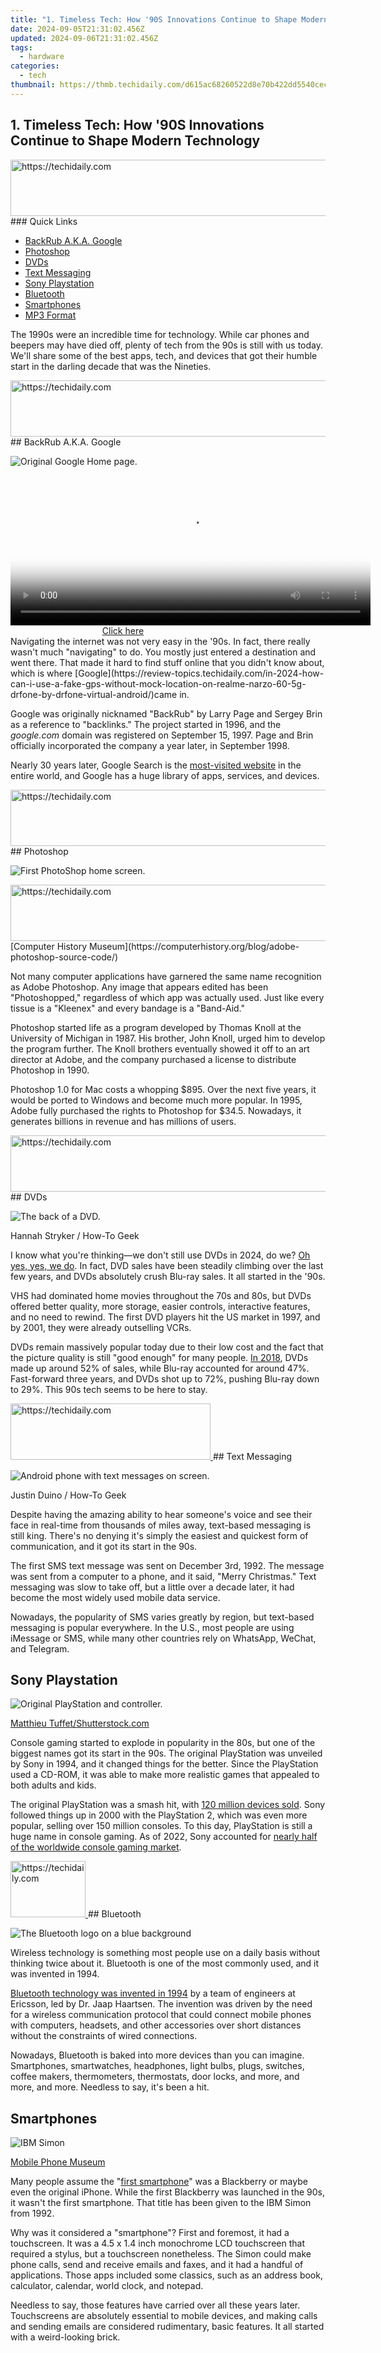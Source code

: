 ```yaml
---
title: "1. Timeless Tech: How '90S Innovations Continue to Shape Modern Technology"
date: 2024-09-05T21:31:02.456Z
updated: 2024-09-06T21:31:02.456Z
tags:
  - hardware
categories:
  - tech
thumbnail: https://thmb.techidaily.com/d615ac68260522d8e70b422dd5540cece714bbc625d61d049281d91eac42f958.jpg
---
```


## 1. Timeless Tech: How '90S Innovations Continue to Shape Modern Technology

<!-- affiliate ads begin -->
<a href="https://aligracehair.sjv.io/c/5597632/2135419/19272" target="_top" id="2135419">
  <img src="//a.impactradius-go.com/display-ad/19272-2135419" border="0" alt="https://techidaily.com" width="728" height="90"/>
</a>
<img height="0" width="0" src="https://aligracehair.sjv.io/i/5597632/2135419/19272" style="position:absolute;visibility:hidden;" border="0" />
<!-- affiliate ads end -->
### Quick Links

* [BackRub A.K.A. Google](https://android-unlock.techidaily.com/how-to-change-lenovo-lock-screen-clock-in-seconds-by-drfone-android/)
* [Photoshop](https://fox-info.techidaily.com/updated-2024-approved-streamlining-color-grading-incorenasive-guide-to-lut-integration-in-obs/)
* [DVDs](https://sim-unlock.techidaily.com/sim-unlock-tecno-spark-10-pro-phones-without-code-2-ways-to-remove-android-sim-lock-by-drfone-android/)
* [Text Messaging](https://android-transfer.techidaily.com/in-2024-8-ways-to-transfer-photos-from-xiaomi-redmi-note-12-pro-4g-to-iphone-easily-drfone-by-drfone-transfer-from-android-transfer-from-android/)
* [Sony Playstation](https://techidaily.com/hard-resetting-an-tecno-phantom-v-fold-device-made-easy-drfone-by-drfone-reset-android-reset-android/)
* [Bluetooth](https://instagram-clips.techidaily.com/new-in-2024-instagram-influence-made-possible-today/)
* [Smartphones](https://games-able.techidaily.com/gaming-on-the-move-perks-and-pitfalls/)
* [MP3 Format](https://fox-friendly.techidaily.com/in-2024-a-synergy-for-success-merge-linktree-with-your-tiktok-bio/)

 The 1990s were an incredible time for technology. While car phones and beepers may have died off, plenty of tech from the 90s is still with us today. We'll share some of the best apps, tech, and devices that got their humble start in the darling decade that was the Nineties.

<!-- affiliate ads begin -->
<a href="https://appsumo.8odi.net/c/5597632/2132160/7443" target="_top" id="2132160">
  <img src="//a.impactradius-go.com/display-ad/7443-2132160" border="0" alt="https://techidaily.com" width="600" height="90"/>
</a>
<img height="0" width="0" src="https://appsumo.8odi.net/i/5597632/2132160/7443" style="position:absolute;visibility:hidden;" border="0" />
<!-- affiliate ads end -->
##  BackRub A.K.A. Google

![Original Google Home page.](https://static1.howtogeekimages.com/wordpress/wp-content/uploads/2024/04/2830673252_16c7bf336e_o.png) 

<!-- affiliate ads begin -->
<span id="1983584">
					<video width="576" height="240" style="cursor:pointer"
           poster="//a.impactradius-go.com/display-clicktoplayimage/1983584.png"
           onclick="if(!this.playClicked){this.play();this.setAttribute('controls',true);this.playClicked=true;}">
	   <source src="//a.impactradius-go.com/display-ad/22993-1983584">
	   <img src="//a.impactradius-go.com/display-clicktoplayimage/1983584.png" style="border: none; height: 100%; width: 100%; object-fit: contain">
	</video>
	<div style="width:360px;text-align:center"><a href="javascript:window.open(decodeURIComponent('https%3A%2F%2Fhomestyler.sjv.io%2Fc%2F5597632%2F1983584%2F22993'), '_blank');void(0);">Click here</a></div>
</span>
<img height="0" width="0" src="https://imp.pxf.io/i/5597632/1983584/22993" style="position:absolute;visibility:hidden;" border="0" />
<!-- affiliate ads end -->
 Navigating the internet was not very easy in the '90s. In fact, there really wasn't much "navigating" to do. You mostly just entered a destination and went there. That made it hard to find stuff online that you didn't know about, which is where [Google](https://review-topics.techidaily.com/in-2024-how-can-i-use-a-fake-gps-without-mock-location-on-realme-narzo-60-5g-drfone-by-drfone-virtual-android/)came in.

 Google was originally nicknamed "BackRub" by Larry Page and Sergey Brin as a reference to "backlinks." The project started in 1996, and the _google.com_ domain was registered on September 15, 1997\. Page and Brin officially incorporated the company a year later, in September 1998.

 Nearly 30 years later, Google Search is the [most-visited website](https://en.wikipedia.org/wiki/List%5Fof%5Fmost-visited%5Fwebsites) in the entire world, and Google has a huge library of apps, services, and devices.

<!-- affiliate ads begin -->
<a href="https://ephamedtechinc.pxf.io/c/5597632/2136621/26400" target="_top" id="2136621">
  <img src="//a.impactradius-go.com/display-ad/26400-2136621" border="0" alt="https://techidaily.com" width="728" height="90"/>
</a>
<img height="0" width="0" src="https://ephamedtechinc.pxf.io/i/5597632/2136621/26400" style="position:absolute;visibility:hidden;" border="0" />
<!-- affiliate ads end -->
##  Photoshop

![First PhotoShop home screen.](https://static1.howtogeekimages.com/wordpress/wp-content/uploads/2024/04/photoshop-source-code-screen-main.jpg) 

<!-- affiliate ads begin -->
<a href="https://ephamedtechinc.pxf.io/c/5597632/2137209/26400" target="_top" id="2137209">
  <img src="//a.impactradius-go.com/display-ad/26400-2137209" border="0" alt="https://techidaily.com" width="728" height="90"/>
</a>
<img height="0" width="0" src="https://ephamedtechinc.pxf.io/i/5597632/2137209/26400" style="position:absolute;visibility:hidden;" border="0" />
<!-- affiliate ads end -->
[Computer History Museum](https://computerhistory.org/blog/adobe-photoshop-source-code/)

 Not many computer applications have garnered the same name recognition as Adobe Photoshop. Any image that appears edited has been "Photoshopped," regardless of which app was actually used. Just like every tissue is a "Kleenex" and every bandage is a "Band-Aid."

 Photoshop started life as a program developed by Thomas Knoll at the University of Michigan in 1987\. His brother, John Knoll, urged him to develop the program further. The Knoll brothers eventually showed it off to an art director at Adobe, and the company purchased a license to distribute Photoshop in 1990.

 Photoshop 1.0 for Mac costs a whopping $895\. Over the next five years, it would be ported to Windows and become much more popular. In 1995, Adobe fully purchased the rights to Photoshop for $34.5\. Nowadays, it generates billions in revenue and has millions of users.

<!-- affiliate ads begin -->
<a href="https://appsumo.8odi.net/c/5597632/2118311/7443" target="_top" id="2118311">
  <img src="//a.impactradius-go.com/display-ad/7443-2118311" border="0" alt="https://techidaily.com" width="728" height="90"/>
</a>
<img height="0" width="0" src="https://appsumo.8odi.net/i/5597632/2118311/7443" style="position:absolute;visibility:hidden;" border="0" />
<!-- affiliate ads end -->
##  DVDs

![The back of a DVD.](https://static1.howtogeekimages.com/wordpress/wp-content/uploads/2023/11/53105419298_fa3a77cbd4_c.jpg) 

Hannah Stryker / How-To Geek  
  
 I know what you're thinking—we don't still use DVDs in 2024, do we? [Oh yes, yes, we do](https://extra-lessons.techidaily.com/instantaneous-infiltration-of-lost-reddit-threads/). In fact, DVD sales have been steadily climbing over the last few years, and DVDs absolutely crush Blu-ray sales. It all started in the '90s.

 VHS had dominated home movies throughout the 70s and 80s, but DVDs offered better quality, more storage, easier controls, interactive features, and no need to rewind. The first DVD players hit the US market in 1997, and by 2001, they were already outselling VCRs.

 DVDs remain massively popular today due to their low cost and the fact that the picture quality is still "good enough" for many people. [In 2018](https://www.reddit.com/r/4kbluray/comments/pu6o6e/this%5Fabsolutely%5Fbaffling%5Fsales%5Fchart%5Fcredit%5Fto/), DVDs made up around 52% of sales, while Blu-ray accounted for around 47%. Fast-forward three years, and DVDs shot up to 72%, pushing Blu-ray down to 29%. This 90s tech seems to be here to stay.

<!-- affiliate ads begin -->
<a href="https://aligracehair.sjv.io/c/5597632/2135401/19272" target="_top" id="2135401">
  <img src="//a.impactradius-go.com/display-ad/19272-2135401" border="0" alt="https://techidaily.com" width="320" height="90"/>
</a>
<img height="0" width="0" src="https://aligracehair.sjv.io/i/5597632/2135401/19272" style="position:absolute;visibility:hidden;" border="0" />
<!-- affiliate ads end -->
##  Text Messaging

![Android phone with text messages on screen.](https://static1.howtogeekimages.com/wordpress/wp-content/uploads/2023/03/Android-Text-Messages.jpg) 

Justin Duino / How-To Geek

 Despite having the amazing ability to hear someone's voice and see their face in real-time from thousands of miles away, text-based messaging is still king. There's no denying it's simply the easiest and quickest form of communication, and it got its start in the 90s.

 The first SMS text message was sent on December 3rd, 1992\. The message was sent from a computer to a phone, and it said, "Merry Christmas." Text messaging was slow to take off, but a little over a decade later, it had become the most widely used mobile data service.

 Nowadays, the popularity of SMS varies greatly by region, but text-based messaging is popular everywhere. In the U.S., most people are using iMessage or SMS, while many other countries rely on WhatsApp, WeChat, and Telegram.

##  Sony Playstation

![Original PlayStation and controller.](https://static1.howtogeekimages.com/wordpress/wp-content/uploads/2024/04/shutterstock_2062560902.jpg) 

[Matthieu Tuffet/Shutterstock.com](https://www.shutterstock.com/image-photo/fukuoka-japan-october-24-2021-original-2062560902)

 Console gaming started to explode in popularity in the 80s, but one of the biggest names got its start in the 90s. The original PlayStation was unveiled by Sony in 1994, and it changed things for the better. Since the PlayStation used a CD-ROM, it was able to make more realistic games that appealed to both adults and kids.

 The original PlayStation was a smash hit, with [120 million devices sold](https://web.archive.org/web/20090823155448/http://www.scei.co.jp/corporate/release/pdf/051130e.pdf). Sony followed things up in 2000 with the PlayStation 2, which was even more popular, selling over 150 million consoles. To this day, PlayStation is still a huge name in console gaming. As of 2022, Sony accounted for [nearly half of the worldwide console gaming market](https://www.statista.com/statistics/1422309/console-gaming-market-share-worldwide/#:~:text=Market%20share%20of%20console%20gaming%20market%20worldwide%202021%2D2022%2C%20by%20company&text=In%202022%2C%20Sony%20held%2045,25.5%20percent%20in%202021%2C%20respectively.).

<!-- affiliate ads begin -->
<a href="https://aligracehair.sjv.io/c/5597632/2135364/19272" target="_top" id="2135364">
  <img src="//a.impactradius-go.com/display-ad/19272-2135364" border="0" alt="https://techidaily.com" width="120" height="90"/>
</a>
<img height="0" width="0" src="https://aligracehair.sjv.io/i/5597632/2135364/19272" style="position:absolute;visibility:hidden;" border="0" />
<!-- affiliate ads end -->
##  Bluetooth

![The Bluetooth logo on a blue background](https://static1.howtogeekimages.com/wordpress/wp-content/uploads/2021/08/bluetooth_hero_5.jpg) 

 Wireless technology is something most people use on a daily basis without thinking twice about it. Bluetooth is one of the most commonly used, and it was invented in 1994.

[Bluetooth technology was invented in 1994](https://article-posts.techidaily.com/2024-approved-insta-to-tik-integration-masterclass/) by a team of engineers at Ericsson, led by Dr. Jaap Haartsen. The invention was driven by the need for a wireless communication protocol that could connect mobile phones with computers, headsets, and other accessories over short distances without the constraints of wired connections.

 Nowadays, Bluetooth is baked into more devices than you can imagine. Smartphones, smartwatches, headphones, light bulbs, plugs, switches, coffee makers, thermometers, thermostats, door locks, and more, and more, and more. Needless to say, it's been a hit.

##  Smartphones

![IBM Simon](https://static1.howtogeekimages.com/wordpress/wp-content/uploads/2024/01/ibm-simon.png) 

[Mobile Phone Museum](https://www.mobilephonemuseum.com/phone-detail/ibm-simon)

 Many people assume the "[first smartphone](https://some-guidance.techidaily.com/the-ultimate-visual-fidelity-in-a-box-eizos-cg318-4k-for-2024/)" was a Blackberry or maybe even the original iPhone. While the first Blackberry was launched in the 90s, it wasn't the first smartphone. That title has been given to the IBM Simon from 1992.

 Why was it considered a "smartphone"? First and foremost, it had a touchscreen. It was a 4.5 x 1.4 inch monochrome LCD touchscreen that required a stylus, but a touchscreen nonetheless. The Simon could make phone calls, send and receive emails and faxes, and it had a handful of applications. Those apps included some classics, such as an address book, calculator, calendar, world clock, and notepad.

 Needless to say, those features have carried over all these years later. Touchscreens are absolutely essential to mobile devices, and making calls and sending emails are considered rudimentary, basic features. It all started with a weird-looking brick.

<!-- affiliate ads begin -->
<span id="1155462">
					<video width="1024" height="576" style="cursor:pointer"
           poster="//a.impactradius-go.com/display-clicktoplayimage/1155462.png"
           onclick="if(!this.playClicked){this.play();this.setAttribute('controls',true);this.playClicked=true;}">
	   <source src="//a.impactradius-go.com/display-ad/14559-1155462">
	   <img src="//a.impactradius-go.com/display-clicktoplayimage/1155462.png" style="border: none; height: 100%; width: 100%; object-fit: contain">
	</video>
	<div style="width:640px;text-align:center"><a href="javascript:window.open(decodeURIComponent('https%3A%2F%2Fpropmoneyinc.pxf.io%2Fc%2F5597632%2F1155462%2F14559'), '_blank');void(0);">Click here</a></div>
</span>
<img height="0" width="0" src="https://imp.pxf.io/i/5597632/1155462/14559" style="position:absolute;visibility:hidden;" border="0" />
<!-- affiliate ads end -->
##  MP3 Format

![2018-08-06_14h28_57](https://static1.howtogeekimages.com/wordpress/wp-content/uploads/2018/08/2018-08-06_14h28_57.png) 

 MP3 Players have come and gone, but [MP3 files](https://instagram-video-recordings.techidaily.com/updated-in-2024-turning-insta-vids-into-music-your-complete-guide/) have stood the test of time. If you're dealing with an audio file on your computer or mobile device, there's a good chance it's an MP3\. The MP3 format was first released in 1991.

 The development of MP3 was crucial for the distribution of music over the internet during the mid-to-late 90s, when bandwidth and storage were still at a premium. The format’s ability to compress audio files without a significant loss in quality led to its widespread adoption (and controversies surrounding music piracy, thanks to how easy it is to share MP3 files over the internet).

 The MP3 format has had a significant impact on the music industry, changing the way music is distributed and consumed. There are newer and better audio formats, but MP3 remains a popular choice due to its compatibility and the balance it offers between file size and sound quality.

---

 The 90s brought us a lot of other great things, too. The internet itself and web browsers as we know them kicked off in the 90s, as well as the behemoth that is Amazon. It was a great time for technology, and we can thank the hard work of people in the 90s for our technology today.

<ins class="adsbygoogle"
     style="display:block"
     data-ad-format="autorelaxed"
     data-ad-client="ca-pub-7571918770474297"
     data-ad-slot="1223367746"></ins>



<ins class="adsbygoogle"
     style="display:block"
     data-ad-client="ca-pub-7571918770474297"
     data-ad-slot="8358498916"
     data-ad-format="auto"
     data-full-width-responsive="true"></ins>

<span class="atpl-alsoreadstyle">Also read:</span>
<div><ul>
<li><a href="https://article-knowledge.techidaily.com/new-2024-approved-grand-photographic-epic-weaver-toolset/"><u>[New] 2024 Approved  Grand Photographic Epic Weaver Toolset</u></a></li>
<li><a href="https://fox-info.techidaily.com/new-2024-approved-the-ultimate-transformation-mp4-plus-srt-success/"><u>[New] 2024 Approved  The Ultimate Transformation  MP4 + SRT Success</u></a></li>
<li><a href="https://visual-screen-recording.techidaily.com/new-2024-approved-thors-mighty-saga-ragnarok-dawns/"><u>[New] 2024 Approved  Thor's Mighty Saga  Ragnarok Dawns</u></a></li>
<li><a href="https://youtube-docs.techidaily.com/fficient-techniques-for-youtube-shorts-revenue-for-2024/"><u>[New] Efficient Techniques for YouTube Shorts Revenue for 2024</u></a></li>
<li><a href="https://instagram-videos.techidaily.com/updated-2024-approved-crafting-captivating-storytelling-with-a-soundtrack-on-instagram/"><u>[Updated] 2024 Approved  Crafting Captivating Storytelling with a Soundtrack on Instagram</u></a></li>
<li><a href="https://screen-recording.techidaily.com/updated-2024-approved-perfecting-distance-remote-podcast-capture-techniques/"><u>[Updated] 2024 Approved  Perfecting Distance  Remote Podcast Capture Techniques</u></a></li>
<li><a href="https://fox-hovers.techidaily.com/updated-cost-analysis-completing-a-music-video-shoot-for-2024/"><u>[Updated] Cost Analysis  Completing A Music Video Shoot for 2024</u></a></li>
<li><a href="https://vp-tips.techidaily.com/updated-in-2024-explore-best-iphone-selfie-boosters-all-free-and-upgraded/"><u>[Updated] In 2024, Explore Best iPhone Selfie Boosters - All Free and Upgraded</u></a></li>
<li><a href="https://some-guidance.techidaily.com/updated-unlock-your-phones-personality-with-a-customized-whatsapp-tone/"><u>[Updated] Unlock Your Phone's Personality with a Customized WhatsApp Tone</u></a></li>
<li><a href="https://hardware-tips.techidaily.com/1-comprehensive-guide-stopping-ad-tracker-intrusion-on-your-android-device/"><u>1. Comprehensive Guide: Stopping Ad Tracker Intrusion on Your Android Device</u></a></li>
<li><a href="https://location-social.techidaily.com/4-feasible-ways-to-fake-location-on-facebook-for-your-xiaomi-redmi-a2-drfone-by-drfone-virtual-android/"><u>4 Feasible Ways to Fake Location on Facebook For your Xiaomi Redmi A2 | Dr.fone</u></a></li>
<li><a href="https://hardware-tips.techidaily.com/androids-nearby-share-feature-set-to-deliver-enhanced-convenience/"><u>Android's Nearby Share Feature Set to Deliver Enhanced Convenience</u></a></li>
<li><a href="https://hardware-tips.techidaily.com/anticipating-smart-ai-integration-new-possibilities-for-previous-generation-samsung-galaxies/"><u>Anticipating Smart AI Integration: New Possibilities for Previous Generation Samsung Galaxies</u></a></li>
<li><a href="https://hardware-tips.techidaily.com/best-of-the-best-top-10-articles-praised-by-our-audience/"><u>Best of the Best: Top 10 Articles Praised by Our Audience</u></a></li>
<li><a href="https://hardware-tips.techidaily.com/closer-than-ever-to-flawlessness-a-comprehensive-look-at-the-samsung-galaxy-s22/"><u>Closer Than Ever to Flawlessness - A Comprehensive Look at the Samsung Galaxy S22</u></a></li>
<li><a href="https://win-dash.techidaily.com/complete-tutorial-on-epson-es-400-downloads-and-installation-for-windows-users/"><u>Complete Tutorial on Epson ES-400 Downloads & Installation for Windows Users</u></a></li>
<li><a href="https://hardware-tips.techidaily.com/comprehensive-breakdown-explore-whats-underneath-the-google-pixel/"><u>Comprehensive Breakdown: Explore What's Underneath the Google Pixel 지대폭발</u></a></li>
<li><a href="https://hardware-tips.techidaily.com/decoding-the-mystery-of-frequent-cold-callers-identities-and-intentions-explored/"><u>Decoding the Mystery of Frequent Cold Callers: Identities & Intentions Explored</u></a></li>
<li><a href="https://hardware-tips.techidaily.com/discover-the-exciting-features-of-your-upcoming-magsafe-enabled-android-device/"><u>Discover the Exciting Features of Your Upcoming MagSafe-Enabled Android Device</u></a></li>
<li><a href="https://hardware-tips.techidaily.com/discovering-high-memory-usage-by-applications-in-android-phones/"><u>Discovering High Memory Usage by Applications in Android Phones</u></a></li>
<li><a href="https://hardware-tips.techidaily.com/divide-the-total-distance-traveled-by-all-vehicles-by-the-circumference-of-the-earth-to-find-how-many-times-around-the-earth-this-distance-would-go/"><u>Divide the Total Distance Traveled by All Vehicles by the Circumference of the Earth to Find How Many Times Around the Earth This Distance Would Go.</u></a></li>
<li><a href="https://hardware-tips.techidaily.com/download-android-14-beta-2-without-owning-a-pixel-device-now-available/"><u>Download Android 14 Beta 2 Without Owning a Pixel Device - Now Available</u></a></li>
<li><a href="https://extra-hints.techidaily.com/downloading-youtubes-srt-subs-three-easy-steps/"><u>Downloading YouTube's SRT Subs  Three Easy Steps</u></a></li>
<li><a href="https://hardware-tips.techidaily.com/effective-strategies-to-block-unwanted-robocalls-on-your-android-device/"><u>Effective Strategies to Block Unwanted Robocalls on Your Android Device</u></a></li>
<li><a href="https://hardware-tips.techidaily.com/efficiently-execute-tasks-with-a-simple-tap-at-the-rear-of-your-android-smartphone/"><u>Efficiently Execute Tasks with a Simple Tap at the Rear of Your Android Smartphone</u></a></li>
<li><a href="https://hardware-tips.techidaily.com/effortless-ways-to-enable-auto-connect-to-wi-fi-networks-on-your-android-device/"><u>Effortless Ways to Enable Auto-Connect to Wi-Fi Networks on Your Android Device</u></a></li>
<li><a href="https://hardware-tips.techidaily.com/elevating-affordable-mobile-tech-how-qualcomms-snapdragon/"><u>Elevating Affordable Mobile Tech: How Qualcomm’s Snapdragon</u></a></li>
<li><a href="https://hardware-tips.techidaily.com/enhanced-durability-and-display-unveiling-samsungs-upgraded-galaxy-z-fold-5-with-superior-hinge-design-and-more-luminous-screen-technology/"><u>Enhanced Durability and Display: Unveiling Samsung's Upgraded Galaxy Z Fold 5 with Superior Hinge Design and More Luminous Screen Technology</u></a></li>
<li><a href="https://hardware-tips.techidaily.com/essential-samsung-tech-innovations-for-future-google-pixel-devices/"><u>Essential Samsung Tech Innovations for Future Google Pixel Devices</u></a></li>
<li><a href="https://hardware-tips.techidaily.com/exclusive-technology-savings-shop-for-jbl-bar-700-speakers-fire-max-tablets-by-amazon-innovative-video-doorbells-and-more-deals/"><u>Exclusive Technology Savings: Shop for JBL Bar 700 Speakers, Fire Max Tablets by Amazon, Innovative Video Doorbells & More Deals</u></a></li>
<li><a href="https://tech-hub.techidaily.com/explore-chatgpts-new-capabilities-top-attractions-in-recent-upgrade/"><u>Explore ChatGPT’s New Capabilities - Top Attractions in Recent Upgrade</u></a></li>
<li><a href="https://hardware-tips.techidaily.com/exploring-android-12l-the-latest-innovations-in-mobile-operating-systems/"><u>Exploring Android 12L: The Latest Innovations in Mobile Operating Systems</u></a></li>
<li><a href="https://hardware-tips.techidaily.com/fixed-your-androids-missing-calls-problem-essential-solutions-and-tips-for-reliable-connectivity/"><u>Fixed Your Android's Missing Calls Problem? Essential Solutions and Tips for Reliable Connectivity</u></a></li>
<li><a href="https://hardware-tips.techidaily.com/gain-permission-for-cameras-in-snapchat-easy-troubleshooting-steps/"><u>Gain Permission for Cameras in Snapchat – Easy Troubleshooting Steps</u></a></li>
<li><a href="https://unlock-android.techidaily.com/how-to-lock-apps-on-tecno-phantom-v-flip-to-protect-your-individual-information-by-drfone-android/"><u>How to Lock Apps on Tecno Phantom V Flip to Protect Your Individual Information</u></a></li>
<li><a href="https://activate-lock.techidaily.com/in-2024-a-how-to-guide-on-bypassing-iphone-15-icloud-activation-lock-by-drfone-ios/"><u>In 2024, A How-To Guide on Bypassing iPhone 15 iCloud Activation Lock</u></a></li>
<li><a href="https://activate-lock.techidaily.com/in-2024-how-to-remove-activation-lock-on-the-apple-iphone-11-without-previous-owner-by-drfone-ios/"><u>In 2024, How to Remove Activation Lock On the Apple iPhone 11 Without Previous Owner?</u></a></li>
<li><a href="https://win-howtos.techidaily.com/1723204890142-overcoming-laptop-compatibility-hurdles-get-your-usb-mouse-working-now/"><u>Overcoming Laptop Compatibility Hurdles – Get Your USB Mouse Working Now</u></a></li>
<li><a href="https://extra-guidance.techidaily.com/pioneering-applications-in-3d-animation-design-for-2024/"><u>Pioneering Applications in 3D Animation Design for 2024</u></a></li>
<li><a href="https://youtube-clips.techidaily.com/profit-power-up-innovative-ways-to-earning-with-youtube-mobile-views/"><u>Profit Power-Up  Innovative Ways to Earning with YouTube Mobile Views</u></a></li>
<li><a href="https://techidaily.com/top-iphone-8-plus-message-recovery-software-stellar-by-stellar-data-recovery-ios-iphone-data-recovery/"><u>Top iPhone 8 Plus Message Recovery Software | Stellar</u></a></li>
<li><a href="https://smart-video-creator.techidaily.com/updated-3d-video-software-best-free-and-paid-solutions/"><u>Updated 3D Video Software Best Free and Paid Solutions</u></a></li>
</ul></div>
